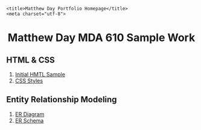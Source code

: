 
<!DOCTYPE html>
<html lang="en-US">

<head>
	<link rel="stylesheet" href="styles/normalize.css">

<style>
	
h1
{
	text-align: center;
}


</style>
	<title>Matthew Day Portfolio Homepage</title>
	<meta charset="utf-8">
</head>
<body>

<h1>Matthew Day MDA 610 Sample Work</h1>
	
<h2>HTML & CSS</h2>
	<ol>
		<li><a href="https://mday2148.github.io/mda610/week2_solution/index.html">Initial HMTL Sample</a>
		</li>
			<li><a href="https://mday2148.github.io/mda610/week3_solution/courseinfo.html">CSS Styles</a>
		</li>
	</ol>

<h2>
	Entity Relationship Modeling
	
</h2>
<ol>
		<li><a href="https://mday2148.github.io/mda610/ER_Solution/MutualFund_ERD.png">ER Diagram</a>
		<li><a href="https://mday2148.github.io/mda610/ER_Solution/MutualFund_Schema.png">ER Schema</a>	
		</li>
</ol>	

</body>
</html>